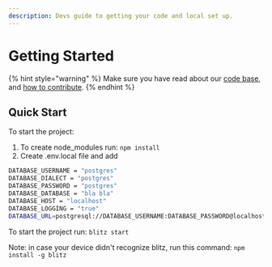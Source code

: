 ```yaml
---
description: Devs guide to getting your code and local set up.
---
```


# Getting Started

{% hint style="warning" %}
Make sure you have read about our [code base](contributing.md#overview-of-our-codebase), and [how to contribute](contributing.md#first-things-first).
{% endhint %}

## Quick Start

To start the project:

1. To create node\_modules run: `npm install`  
2. Create .env.local file and add

```bash
DATABASE_USERNAME = "postgres"
DATABASE_DIALECT = "postgres"
DATABASE_PASSWORD = "postgres"
DATABASE_DATABASE = "bla bla"
DATABASE_HOST = "localhost"
DATABASE_LOGGING = "true"
DATABASE_URL=postgresql://DATABASE_USERNAME:DATABASE_PASSWORD@localhost:5432/DATABASE_DATABASE
```

To start the project run: `blitz start`

Note: in case your device didn't recognize blitz, run this command: `npm install -g blitz`



